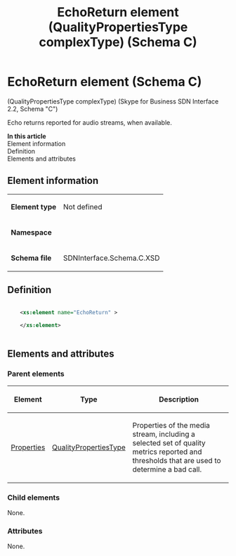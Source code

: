 ﻿---
title: EchoReturn element (QualityPropertiesType complexType) (Schema C)
description: Describes the Schema C iteration of the EchoReturn element and provides the element's definition, parent elements, and element information.
TOCTitle: EchoReturn element
ms:assetid: 3fd92d42-2e49-902e-e910-6ed56ba1377f
ms:mtpsurl: https://msdn.microsoft.com/library/Mt404754(v=office.16)
ms:contentKeyID: 68250667
ms.date: 08/24/2015
mtps_version: v=office.16
dev_langs:
- xml
---

# EchoReturn element (Schema C)

(QualityPropertiesType complexType) (Skype for Business SDN Interface 2.2, Schema "C")

Echo returns reported for audio streams, when available.

**In this article**  
Element information  
Definition  
Elements and attributes  

## Element information

<table>

<tbody>
<tr class="odd">
<td><p><strong>Element type</strong></p></td>
<td><p>Not defined</p></td>
</tr>
<tr class="even">
<td><p><strong>Namespace</strong></p></td>
<td><p></p></td>
</tr>
<tr class="odd">
<td><p><strong>Schema file</strong></p></td>
<td><p>SDNInterface.Schema.C.XSD</p></td>
</tr>
</tbody>
</table>


## Definition

```xml

    <xs:element name="EchoReturn" >
    
    </xs:element>
  
```

## Elements and attributes

### Parent elements

<table>

<thead>
<tr class="header">
<th><p>Element</p></th>
<th><p>Type</p></th>
<th><p>Description</p></th>
</tr>
</thead>
<tbody>
<tr class="odd">
<td><p><a href="properties-element-qualitytype-complextype-skype-for-business-sdn-interface-2-2-schema-c.md">Properties</a></p></td>
<td><p><a href="qualitypropertiestype-complextype-skype-for-business-sdn-interface-2-2-schema-c.md">QualityPropertiesType</a></p></td>
<td><p>Properties of the media stream, including a selected set of quality metrics reported and thresholds that are used to determine a bad call.</p></td>
</tr>
</tbody>
</table>


### Child elements

None.

### Attributes

None.

